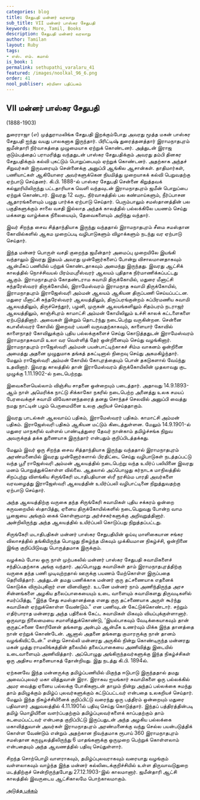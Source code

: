 ```yaml
---
categories: blog
title: சேதுபதி மன்னர் வரலாறு
sub_title: VII மன்னர் பாஸ்கர சேதுபதி
keywords: More, Tamil, Books
description: சேதுபதி மன்னர் வரலாறு
author: Tamilan
layout: Ruby
tags:
- எஸ். எம். கமால்
is_book: 1
permalink: sethupathi_varalaru_41
featured: /images/noolkal_96_6.png
order: 41
nool_publiser: சர்மிளா பதிப்பகம்
---
```



## VII மன்னர் பாஸ்கர சேதுபதி

(1888-1903)

துரைராஜா (எ) முத்துராமலிங்க சேதுபதி இறக்கும்போது அவரது மூத்த மகன் பாஸ்கர சேதுபதி ஐந்து வயது பாலகனாக இருந்தார். பிரிட்டிஷ் துரைத்தனத்தார் இராமநாதபுரம் ஜமீன்தாரி நிர்வாகத்தை முழுமையாக ஏற்றுக் கொண்டனர். அத்துடன் இராஜ குடும்பத்தைப் பராமரித்து வந்ததுடன் பாஸ்கர சேதுபதிக்கும் அவரது தம்பி தினகர சேதுபதிக்கும் கல்வி புகட்டும் பொறுப்பையும் ஏற்றுக் கொண்டனர். அதற்காக அந்தச் சிறுவர்கள் இருவரையும் சென்னைக்கு அனுப்பி ஆங்கில ஆசான்கள். தாதிமார்கள், பணியாட்கள் ஆகியோரை அவர்களுக்கென நியமித்து முறையாகக் கல்வி பெறுவதற்கு ஏற்பாடு செய்தனர். கி.பி. 1888-ல் பாஸ்கர சேதுபதி சென்னை கிறுத்தவக் கல்லூரியிலிருந்து பட்டதாரியாக வெளி வந்தவுடன் இராமநாதபுரம் ஜமீன் பொறுப்பை ஏற்றுக் கொண்டார். இவரது 12 வருட நிர்வாகத்தில் பல கண்மாய்களும், நீர்ப்பாசன ஆதாரங்களையும் பழுது பார்க்க ஏற்பாடு செய்தார். பெரும்பாலும் சமஸ்தானத்தின் பல பகுதிகளுக்கும் சாலை வசதி இல்லாத அந்தக் காலத்தில் பல்லக்கிலே பயணம் செய்து மக்களது வாழ்க்கை நிலையையும், தேவைகளையும் அறிந்து வந்தார்.

இவர் சிறந்த சைவ சித்தாந்தியாக இருந்து வந்ததால் இராமநாதபுரம் சீமை சமஸ்தான கோவில்களில் ஆகம முறைப்படி வழிபாடுகளும் விழாக்களும் நடந்து வர ஏற்பாடு செய்தார்.

இந்த மன்னர் பொருள் வசதி குறைந்த ஜமீன்தார் அமைப்பு முறையிலே இயங்கி வந்தாலும் இவரது இதயம் அவரது முன்னோர்களைப் போன்று விசாலமானதாகவும் ஆன்மீகப் பணியில் பற்றுக் கொண்டதாகவும் அமைந்து இருந்தது. இவரது ஆட்சிக் காலத்தில் நொச்சிவயல் பிரம்மபுரீஸ்வரர் ஆலயம் புதிதாக நிர்மாணிக்கப்பட்டது ஆகும். இராமநாதபுரம் கோதண்டராம சுவாமி திருக்கோயில், மதுரை மீனாட்சி சுந்தரேஸ்வரர் திருக்கோயில், இராமேஸ்வரம் இராமநாத சுவாமி திருக்கோயில், இராமநாதபுரம் இராஜேஸ்வரி அம்மன் ஆலயம் ஆகியன திருப்பணி செய்யப்பட்டன. மதுரை மீனாட்சி சுந்தரேஸ்வரர் ஆலயத்திலும், திருப்பரங்குன்றம் சுப்பிரமணிய சுவாமி ஆலயத்திலும், திருச்செந்தூர், பழனி, முருகன் ஆலயங்களிலும் சிதம்பரம் நடராஜர் ஆலயத்திலும், காஞ்சிபுரம் காமாட்சி அம்மன் கோயிலிலும் உச்சி காலக் கட்டளைகளை ஏற்படுத்தினார். அவைகள் இன்றும் தொடர்ந்து நடைபெற்று வருகின்றன. சென்னை கபாலீஸ்வரர் கோயில் இறைவர் பவனி வருவதற்காகவும், காளையார் கோவில் காளைநாதர் கோவிலுக்கும் புதிய பல்லக்குகளைச் செய்து கொடுத்ததுடன் இராமேஸ்வரம் இராமநாதசுவாமி உலா வர வெள்ளித் தேர் ஒன்றினையும் செய்து வழங்கினார். இராமநாதபுரம் ராஜேஸ்வரி அம்மன் பயன்பாட்டிற்காகச் சிம்ம வாகனம் ஒன்றினை அமைத்து அதனை முழுதுமாக தங்கத் தகட்டினால் நிறைவு செய்து அகமகிழ்ந்தார். மேலும் ராஜேஸ்வரி அம்மன் கோயில் கோபுரத்தையும் பொன் தகடுகளால் வேய்ந்து உதவினார். இவரது காலத்தில் தான் இராமேஸ்வரம் திருக்கோயிலின் முதலாவது குட முழுக்கு 1.11.1902-ல் நடைபெற்றது.

இவைகளையெல்லாம் விஞ்சிய சாதனை ஒன்றையும் படைத்தார். அதாவது 14.9.1893-ஆம் நாள் அமெரிக்க நாட்டு சிக்காகோ நகரில் நடைபெற்ற அனைத்து உலக சமயப் பேரவைக்குச் சுவாமி விவேகானந்தரைத் தனது சொந்தச் செலவில் அனுப்பி வைத்து நமது நாட்டின் பழம் பெருமையினை உலகு அறியச் செய்ததாகும்.

இவரது பாடல்கள் ஆலவாய்ப் பதிகம், இராமேஸ்வரர் பதிகம். காமாட்சி அம்மன் பதிகம். இராஜேஸ்வரி பதிகம் ஆகியன மட்டும் கிடைத்துள்ளன. மேலும் 14.9.1901-ல் மதுரை மாநகரில் வள்ளல் பாண்டித்துரை தேவர் நான்காம் தமிழ்ச்சங்க நிறுவ அவருக்குத் தக்க துணையாக இருந்தார் என்பதும் குறிப்பிடத்தக்கது.

மேலும் இவர் ஒரு சிறந்த சைவ சித்தாந்தியாக இருந்து வந்ததால் இராமநாதபுரம் அரண்மனையில் இவரது முன்னோர்களால் பிரதிட்டை செய்து வழிபாடுகள் நடத்தப்பட்டு வந்த பூரீ ராஜேஸ்வரி அம்மன் ஆலயத்தில் நடைபெற்று வந்த உயிர்ப் பலியினை இவரது மனம் பொறுத்துக்கொள்ள வில்லை. ஆதலால் அப்பொழுது கர்நாடக மாநிலத்தில் சிறப்புற்று விளங்கிய சிருங்கேரி மடாதிபதியான ஸ்ரீ நரசிம்ம பாரதி அவர்களை வரவழைத்து இராஜேஸ்வரி ஆலயத்தின் உயிர்ப்பலி வழிபாட்டினை நிறுத்துவதற்கு ஏற்பாடு செய்தார்.

அந்த ஆலயத்திற்கு வருகை தந்த சிருங்கேரி சுவாமிகள் புதிய சக்கரம் ஒன்றை கருவறையில் ஸ்தாபித்து, ஏனைய திருக்கோயில்களில் நடைபெறுவது போன்ற வாம பூஜையை அங்கும் கைக் கொள்ளுமாறு அர்ச்சகர்களுக்கு அறிவுறுத்தினார். அன்றிலிருந்து அந்த ஆலயத்தில் உயிர்ப்பலி கொடுப்பது நிறுத்தப்பட்டது.

சிருங்கேரி மடாதிபதிகள் மன்னர் பாஸ்கர சேதுபதியின் ஒய்வு மாளிகையான சங்கர விலாசத்தில் தங்கியிருந்த பொழுது நிகழ்ந்த மிகவும் முக்கியமான நிகழ்ச்சி, ஒன்றினை இங்கு குறிப்பிடுவது பொருத்தமாக இருக்கும்.

வழக்கம் போல ஒரு நாள் முற்பகலில் மன்னர் பாஸ்கர சேதுபதி சுவாமிகளைச் சந்திப்பதற்காக அங்கு வந்தார். அப்பொழுது சுவாமிகள் தாம் இராமநாதபுரத்திற்கு வருகை தந்த பணி முடிவுற்றதால் ஊருக்கு பயணம் மேற்கொள்ள இருப்பதை தெரிவித்தார். அத்துடன் தமது பணிக்காக மன்னர் குரு தட்சணையாக எதனைக் கொடுக்க விரும்புகிறார் என வினவினார். உடனே மன்னர் நாம் அணிந்திருந்த அரச சின்னங்களை அழகிய தலைப்பாகையையும் உடை வாளையும் சுவாமிகளது திருவடிகளில் சமர்ப்பித்து, "இந்த சேது சமஸ்தானத்தை எனது குரு தட்சணையாக அருள் கூர்ந்து சுவாமிகள் ஏற்றுக்கொள்ள வேண்டும்.” என பணிவுடன் கேட்டுக்கொண்டார். சற்றும் எதிர்பாராத மன்னரது அந்த பதிலைக் கேட்ட சுவாமிகள் மிகவும் வியப்புக்குள்ளானார். ஒருவாறு நிலைமையை சமாளித்துக்கொண்டு, ‘இயல்பாகவும் வேடிக்கையாகவும் தான் குருதட்சணை கோரினேன் தங்களது அன்பும் ஆன்மீக உணர்வும் மிக்க இந்த தானத்தை நான் ஏற்றுக் கொண்டேன். ஆனால் அதனை தங்களது குமாரருக்கு நான் தானம் வழங்கிவிட்டேன்.” என்று சொல்லி மன்னரது அருகில் நின்று கொண்டிருந்த மன்னரது மகன் முத்து ராமலிங்கத்தின் தலையில் தலைப்பாகையை அணிவித்து இடையில் உடைவாளையும் அணிவித்தார். அப்பொழுது அங்கிருந்தவர்களுக்கு இந்த நிகழ்ச்சிகள் ஒரு அதிசய சாதனையாகத் தோன்றியது. இது நடத்து கி.பி. 1894ல்.

ஏற்கனவே இந்த மன்னருக்கு தமிழ்ப்பணியில் மிகுந்த ஈடுபாடு இருந்ததால் தமது அவைப்புலவர் மகா வித்துவான் இரா. இராகவ ஐயங்கார் சுவாமிகளை ஒரு பல்லக்கில் அமர வைத்து ஏனைய பல்லக்கு போகிகளுடன் தாமும் நின்று அந்தப் பல்லக்கை சுமந்து தாம் தமிழுக்கும் தமிழ்ப் புலவர்களுக்கும் கட்டுப்பட்டவர் என்பதை உலகறியச் செய்தார். மேலும் இந்த நிகழ்ச்சியினைக் குறிப்பிட்டு வரைந்து ஒரு பத்திரம் ஒன்றையும் மதுரை பதிவாளர் அலுவலத்தில் 4.11.1901ல் பதிவு செய்து கொடுத்தார். இந்தப் பத்திரத்தின்படி தமிழ் மொழியினை வளர்ப்பதற்கும் தமிழ்ப்புலவர்களைக் காப்பதற்கும் தாம் கடமைப்பட்டவர் என்பதை குறிப்பிட்டு இருப்பதுடன் அந்த அழகிய பல்லக்கை மகாவித்துவான் அவர்கள் இராமநாதபுரம் அரண்மனைக்கு வந்து செல்ல பயன்படுத்திக் கொள்ள வேண்டும் என்றும் அதற்கான நிவந்தமாக ரூபாய் 360 இராமநாதபுரம் சமஸ்தான கருவூலத்திலிருந்து 6 மாதங்களுக்கு ஒருமுறை பெற்றுக் கொள்ளலாம் என்பதையும் அந்த ஆவணத்தில் பதிவு செய்துள்ளார்.

சிறந்த சொற்பொழி வாளராகவும், தமிழ்ப்புலவராகவும் வரையாது வழங்கும் வள்ளலாகவும் வாழ்ந்த இந்த மன்னர் கல்லிடைக்குறிச்சியில் உள்ள திருவாவடுதுறை மடத்திற்குச் சென்றிருந்தபோது 27.12.1903-இல் காலமானார். ஜமீன்தாரி ஆட்சி காலத்தில் இவருடைய ஆட்சிகாலமே பொற்காலமாகும்.

[அடுத்த பக்கம்](sethupathi_varalaru_42)